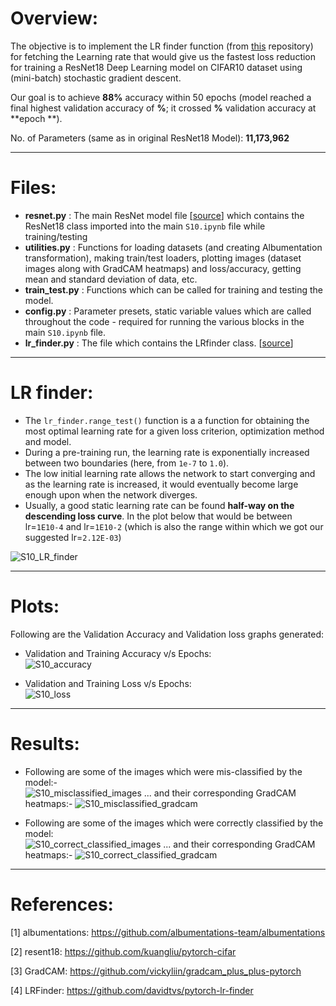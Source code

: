 # **Overview:**
The objective is to implement the LR finder function (from [this](https://github.com/davidtvs/pytorch-lr-finder/blob/master/torch_lr_finder/lr_finder.py "lr_finder.py") repository) for fetching the Learning rate that would give us the fastest loss reduction for training a ResNet18 Deep Learning model on CIFAR10 dataset using (mini-batch) stochastic gradient descent.

Our goal is to achieve **88%** accuracy within 50 epochs (model reached a final highest validation accuracy of **%**; it crossed **%** validation accuracy at **epoch **).<br/>

No. of Parameters (same as in original ResNet18 Model): **11,173,962**
___

# **Files:**
*   **resnet.py**     : The main ResNet model file [[source](https://github.com/kuangliu/pytorch-cifar/blob/master/models/resnet.py "pytorch-cifar-resnet18")] which contains the ResNet18 class imported into the main `S10.ipynb` file while training/testing
*   **utilities.py**  : Functions for loading datasets (and creating Albumentation transformation), making train/test loaders, plotting images (dataset images along with GradCAM heatmaps) and loss/accuracy, getting mean and standard deviation of data, etc.
*   **train_test.py** : Functions which can be called for training and testing the model.
*   **config.py**     : Parameter presets, static variable values which are called throughout the code - required for running the various blocks in the main `S10.ipynb` file.
*   **lr_finder.py**     : The file which contains the LRfinder class. [[source](https://github.com/davidtvs/pytorch-lr-finder/blob/master/torch_lr_finder/lr_finder.py "lr_finder.py")]
___

# **LR finder:**
*   The `lr_finder.range_test()` function is a a function for obtaining the most optimal learning rate for a given loss criterion, optimization method and model. 
*   During a pre-training run, the learning rate is exponentially increased between two boundaries (here, from `1e-7` to `1.0`). 
*   The low initial learning rate allows the network to start converging and as the learning rate is increased, it would eventually become large enough upon when the network diverges.
*   Usually, a good static learning rate can be found **half-way on the descending loss curve**. In the plot below that would be between lr=`1E10-4` and lr=`1E10-2` (which is also the range within which we got our suggested lr=`2.12E-03`)

![S10_LR_finder](https://github.com/AkhilP9182/EVA5---Extensive-Vision-AI/blob/main/S10/images/LRFinder.png?raw=true)
___

# **Plots:**
Following are the Validation Accuracy and Validation loss graphs generated: <br/>
*   Validation and Training Accuracy v/s Epochs: <br/>
![S10_accuracy](https://github.com/AkhilP9182/EVA5---Extensive-Vision-AI/blob/main/S10/images/S10_accuracy.png?raw=true)

*   Validation and Training Loss v/s Epochs: <br/>
![S10_loss](https://github.com/AkhilP9182/EVA5---Extensive-Vision-AI/blob/main/S10/images/S10_loss.png?raw=true)
___

# **Results:**
*   Following are some of the images which were mis-classified by the model:- <br/>
![S10_misclassified_images](https://github.com/AkhilP9182/EVA5---Extensive-Vision-AI/blob/main/S10/images/S10_misclassified_images.png?raw=true)
... and their corresponding GradCAM heatmaps:-
![S10_misclassified_gradcam](https://github.com/AkhilP9182/EVA5---Extensive-Vision-AI/blob/main/S10/images/S10_misclassified_gradcam.png?raw=true)

*   Following are some of the images which were correctly classified by the model: <br/>
![S10_correct_classified_images](https://github.com/AkhilP9182/EVA5---Extensive-Vision-AI/blob/main/S10/images/S10_correct_classified_images.png?raw=true)
... and their corresponding GradCAM heatmaps:-
![S10_correct_classified_gradcam](https://github.com/AkhilP9182/EVA5---Extensive-Vision-AI/blob/main/S10/images/S10_correct_classified_gradcam.png?raw=true)

___

# **References:**
[1] albumentations: https://github.com/albumentations-team/albumentations

[2] resent18:  https://github.com/kuangliu/pytorch-cifar

[3] GradCAM: https://github.com/vickyliin/gradcam_plus_plus-pytorch

[4] LRFinder: https://github.com/davidtvs/pytorch-lr-finder
